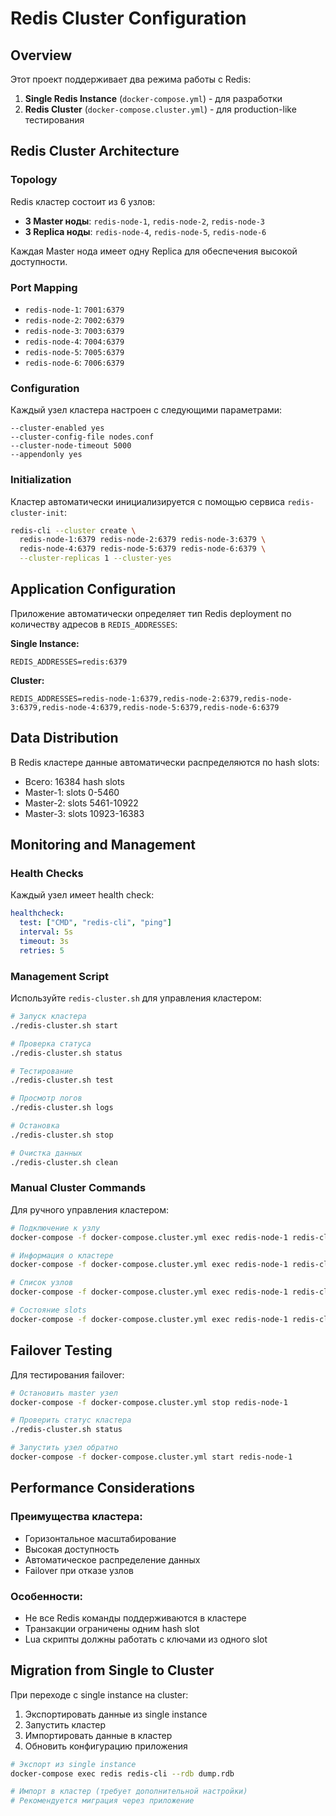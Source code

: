 # Redis Cluster Configuration

## Overview

Этот проект поддерживает два режима работы с Redis:

1. **Single Redis Instance** (`docker-compose.yml`) - для разработки
2. **Redis Cluster** (`docker-compose.cluster.yml`) - для production-like тестирования

## Redis Cluster Architecture

### Topology

Redis кластер состоит из 6 узлов:
- **3 Master ноды**: `redis-node-1`, `redis-node-2`, `redis-node-3`
- **3 Replica ноды**: `redis-node-4`, `redis-node-5`, `redis-node-6`

Каждая Master нода имеет одну Replica для обеспечения высокой доступности.

### Port Mapping

- `redis-node-1`: `7001:6379`
- `redis-node-2`: `7002:6379`
- `redis-node-3`: `7003:6379`
- `redis-node-4`: `7004:6379`
- `redis-node-5`: `7005:6379`
- `redis-node-6`: `7006:6379`

### Configuration

Каждый узел кластера настроен с следующими параметрами:
```
--cluster-enabled yes
--cluster-config-file nodes.conf
--cluster-node-timeout 5000
--appendonly yes
```

### Initialization

Кластер автоматически инициализируется с помощью сервиса `redis-cluster-init`:
```bash
redis-cli --cluster create \
  redis-node-1:6379 redis-node-2:6379 redis-node-3:6379 \
  redis-node-4:6379 redis-node-5:6379 redis-node-6:6379 \
  --cluster-replicas 1 --cluster-yes
```

## Application Configuration

Приложение автоматически определяет тип Redis deployment по количеству адресов в `REDIS_ADDRESSES`:

**Single Instance:**
```env
REDIS_ADDRESSES=redis:6379
```

**Cluster:**
```env
REDIS_ADDRESSES=redis-node-1:6379,redis-node-2:6379,redis-node-3:6379,redis-node-4:6379,redis-node-5:6379,redis-node-6:6379
```

## Data Distribution

В Redis кластере данные автоматически распределяются по hash slots:
- Всего: 16384 hash slots
- Master-1: slots 0-5460
- Master-2: slots 5461-10922  
- Master-3: slots 10923-16383

## Monitoring and Management

### Health Checks

Каждый узел имеет health check:
```yaml
healthcheck:
  test: ["CMD", "redis-cli", "ping"]
  interval: 5s
  timeout: 3s
  retries: 5
```

### Management Script

Используйте `redis-cluster.sh` для управления кластером:

```bash
# Запуск кластера
./redis-cluster.sh start

# Проверка статуса
./redis-cluster.sh status

# Тестирование
./redis-cluster.sh test

# Просмотр логов
./redis-cluster.sh logs

# Остановка
./redis-cluster.sh stop

# Очистка данных
./redis-cluster.sh clean
```

### Manual Cluster Commands

Для ручного управления кластером:

```bash
# Подключение к узлу
docker-compose -f docker-compose.cluster.yml exec redis-node-1 redis-cli

# Информация о кластере
docker-compose -f docker-compose.cluster.yml exec redis-node-1 redis-cli cluster info

# Список узлов
docker-compose -f docker-compose.cluster.yml exec redis-node-1 redis-cli cluster nodes

# Состояние slots
docker-compose -f docker-compose.cluster.yml exec redis-node-1 redis-cli cluster slots
```

## Failover Testing

Для тестирования failover:

```bash
# Остановить master узел
docker-compose -f docker-compose.cluster.yml stop redis-node-1

# Проверить статус кластера
./redis-cluster.sh status

# Запустить узел обратно
docker-compose -f docker-compose.cluster.yml start redis-node-1
```

## Performance Considerations

### Преимущества кластера:
- Горизонтальное масштабирование
- Высокая доступность
- Автоматическое распределение данных
- Failover при отказе узлов

### Особенности:
- Не все Redis команды поддерживаются в кластере
- Транзакции ограничены одним hash slot
- Lua скрипты должны работать с ключами из одного slot

## Migration from Single to Cluster

При переходе с single instance на cluster:

1. Экспортировать данные из single instance
2. Запустить кластер
3. Импортировать данные в кластер
4. Обновить конфигурацию приложения

```bash
# Экспорт из single instance
docker-compose exec redis redis-cli --rdb dump.rdb

# Импорт в кластер (требует дополнительной настройки)
# Рекомендуется миграция через приложение
```
